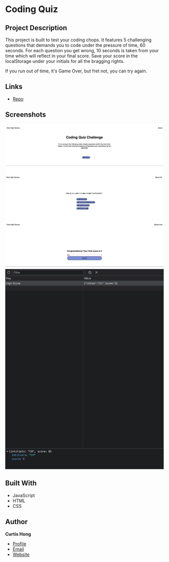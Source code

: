 # Coding Quiz

## Project Description

This project is built to test your coding chops. It features 5 challenging questions that demands you to code under the pressure of time, 60 seconds. For each question you get wrong, 10 seconds is taken from your time which will reflect in your final score. Save your score in the localStorage under your initials for all the bragging rights. 

If you run out of time, it's Game Over, but fret not, you can try again. 



## Links

- [Repo](https://nonchalantgarage.github.io/so-you-think-you-can-code-quiz/ "<project-name> Repo")

## Screenshots



![Alt text](/Screenshots/1.png "Home")
![Alt text](/Screenshots/2.png "Question")
![Alt text](/Screenshots/3.png "Results")
![Alt text](/Screenshots/4.png "Console Application")



## Built With

- JavaScript
- HTML
- CSS


## Author

**Curtis Hong**

- [Profile](https://github.com/nonchalantgarage "Curtis Hong")
- [Email](hong.curtis@gmail.com?subject=Hi "Hi!")
- [Website](https://nonchalantgarage.com "Welcome")

